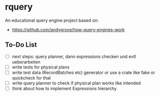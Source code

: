 # rquery

An educational query engine project based on:

* https://github.com/andygrove/how-query-engines-work

## To-Do List

- [ ] next steps: query planner, dann expressions checken und evtl ueberarbeiten
- [ ] write tests for physical plans
- [ ] write test data (RecordBatches etc) generator or use a crate like fake or quickcheck for that
- [ ] write query planner to check if physical plan works like intended
- [ ] think about how to implement Expressions hierarchy
